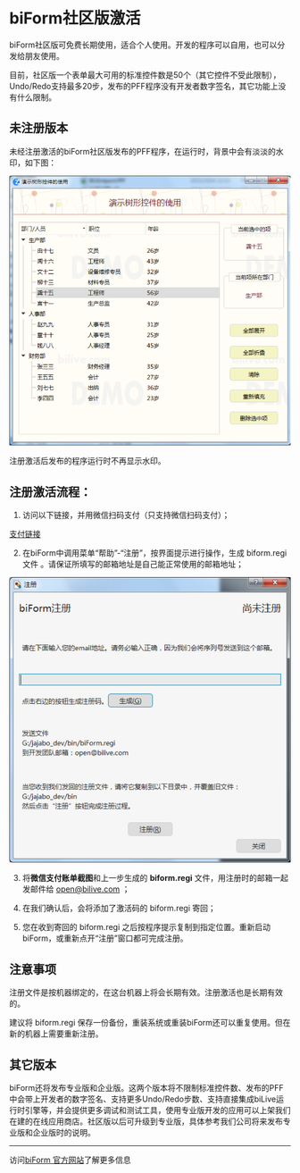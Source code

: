 # biForm社区版激活

biForm社区版可免费长期使用，适合个人使用。开发的程序可以自用，也可以分发给朋友使用。

目前，社区版一个表单最大可用的标准控件数是50个（其它控件不受此限制），Undo/Redo支持最多20步，发布的PFF程序没有开发者数字签名，其它功能上没有什么限制。

## 未注册版本

未经注册激活的biForm社区版发布的PFF程序，在运行时，背景中会有淡淡的水印，如下图：

![watermark](watermark.png)

注册激活后发布的程序运行时不再显示水印。

## 注册激活流程：

1. 访问以下链接，并用微信扫码支付（只支持微信扫码支付）；

[支付链接](http://www.bilive.com/wx/to_pay/100000/)

2. 在biForm中调用菜单“帮助”-“注册”，按界面提示进行操作，生成 biform.regi 文件 。请保证所填写的邮箱地址是自己能正常使用的邮箱地址；

![biForm注册](_v_images/20211125111936150_22701.png)

3. 将**微信支付账单截图**和上一步生成的 **biform.regi** 文件，用注册时的邮箱一起发邮件给 open@bilive.com ；

4. 在我们确认后，会将添加了激活码的 biform.regi 寄回；

5. 您在收到寄回的 biform.regi 之后按程序提示复制到指定位置。重新启动biForm，或重新点开“注册”窗口都可完成注册。

## 注意事项

注册文件是按机器绑定的，在这台机器上将会长期有效。注册激活也是长期有效的。

建议将 biform.regi 保存一份备份，重装系统或重装biForm还可以重复使用。但在新的机器上需要重新注册。

## 其它版本

biForm还将发布专业版和企业版。这两个版本将不限制标准控件数、发布的PFF中会带上开发者的数字签名、支持更多Undo/Redo步数、支持直接集成biLive运行时引擎等，并会提供更多调试和测试工具，使用专业版开发的应用可以上架我们在建的在线应用商店。社区版以后可升级到专业版，具体参考我们公司将来发布专业版和企业版时的说明。

---

访问[biForm 官方网站](https://www.bilive.com)了解更多信息